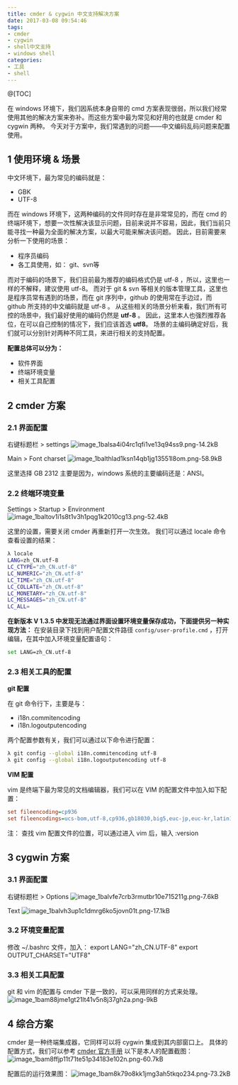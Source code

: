 ```yaml
---
title: cmder & cygwin 中文支持解决方案
date: 2017-03-08 09:54:46
tags:
- cmder
- cygwin
- shell中文支持
- windows shell
categories:
- 工具
- shell
---
```


@[TOC]

<!-- more -->

在 windows 环境下，我们因系统本身自带的 cmd 方案表现很弱，所以我们经常使用其他的解决方案来弥补。而这些方案中最为常见和好用的也就是 cmder 和 cygwin 两种。
今天对于方案中，我们常遇到的问题——中文编码乱码问题来配置使用。

## 1 使用环境 & 场景
中文环境下，最为常见的编码就是：

* GBK
* UTF-8

而在 windows 环境下，这两种编码的文件同时存在是非常常见的，而在 cmd 的终端环境下，想要一次性解决该显示问题，目前来说并不容易，因此，我们当前只能寻找一种最为全面的解决方案，以最大可能来解决该问题。
因此，目前需要来分析一下使用的场景：

* 程序员编码
* 各工具使用，如： git、svn等

而对于编码的场景下，我们目前最为推荐的编码格式仍是 utf-8 ，所以，这里也一样的不解释，建议使用 utf-8。
而对于 git & svn 等相关的版本管理工具，这里也是程序员常有遇到的场景，而在 git 序列中，github 的使用常在手边过，而 github 所支持的中文编码就是 utf-8 。
从这些相关的场景分析来看，我们所有可控的场景中，我们最好使用的编码仍然是 **utf-8** 。
因此，这里本人也强烈推荐各位，在可以自己控制的情况下，我们应该首选 **utf8**。
场景的主编码确定好后，我们就可以分别针对两种不同工具，来进行相关的支持配置。

**配置总体可以分为：**

* 软件界面
* 终端环境变量
* 相关工具配置

## 2 cmder 方案
### 2.1 界面配置
右键标题栏 > settings
![image_1balsa4i04rc1qfi1ve13q94ss9.png-14.2kB][1]

Main > Font charset
![image_1balthlad1ksn14qb1jg13551l8om.png-58.9kB][2]

这里选择 GB 2312 主要是因为，windows 系统的主要编码还是：ANSI。

### 2.2 终端环境变量
Settings > Startup > Environment
![image_1baltov1i1s8t1v3h1pqg1k2010cg13.png-52.4kB][3]

这里的设置，需要关闭 cmder 再重新打开一次生效。
我们可以通过 locale 命令查看设置的结果：
```bash
λ locale
LANG=zh_CN.utf-8
LC_CTYPE="zh_CN.utf-8"
LC_NUMERIC="zh_CN.utf-8"
LC_TIME="zh_CN.utf-8"
LC_COLLATE="zh_CN.utf-8"
LC_MONETARY="zh_CN.utf-8"
LC_MESSAGES="zh_CN.utf-8"
LC_ALL=
```

**在新版本 V 1.3.5 中发现无法通过界面设置环境变量保存成功，下面提供另一种实现方法：**
在安装目录下找到用户配置文件路径 `config/user-profile.cmd` ，打开编辑，在其中加入环境变量配置语句：
```bash
set LANG=zh_CN.utf-8
```

### 2.3 相关工具的配置

**git 配置**

在 git 命令行下，主要是与：

* i18n.commitencoding
* i18n.logoutputencoding

两个配置参数有关，我们可以通过以下命令进行配置：

```bash
λ git config --global i18n.commitencoding utf-8
λ git config --global i18n.logoutputencoding utf-8
```

**VIM 配置**

vim 是终端下最为常见的文档编辑器，我们可以在 VIM 的配置文件中加入如下配置：

```ini
set fileencoding=cp936
set fileencodings=ucs-bom,utf-8,cp936,gb18030,big5,euc-jp,euc-kr,latin1
```

注：
查找 vim 配置文件的位置，可以通过进入 vim 后，输入
:version


## 3 cygwin 方案
### 3.1 界面配置
右键标题栏 > Options
![image_1balvfe7crb3rmutbr10e715211g.png-7.6kB][4]

Text
![image_1balvh3up1c1dmrg6ko5jovn01t.png-17.1kB][5]

### 3.2 环境变量配置
修改 ~/.bashrc 文件，加入：
export LANG="zh_CN.UTF-8"
export OUTPUT_CHARSET="UTF8"

### 3.3 相关工具配置
git 和 vim 的配置与 cmder 下是一致的，可以采用同样的方式来处理。
![image_1bam88jme1gt21lt41v5n8j37gh2a.png-9kB][6]

## 4 综合方案
cmder 是一种终端集成器，它同样可以将 cygwin 集成到其内部窗口上。
具体的配置方式，我们可以参考 [cmder 官方手册](https://github.com/cmderdev/cmder/wiki/%5BWindows%5D-Integrating-Cygwin)
以下是本人的配置截图：
![image_1bam8ffjp11t71te51p34183e102n.png-60.7kB][7]

配置后的运行效果图：
![image_1bam8k79o8kk1jmg3ah5tkqo234.png-73.2kB][8]


[1]: http://static.zybuluo.com/lfire/tj8269jbtkqtfykvgy5zjq6e/image_1balsa4i04rc1qfi1ve13q94ss9.png
[2]: http://static.zybuluo.com/lfire/uajwkvwfokfmi91x60b6ntwh/image_1balthlad1ksn14qb1jg13551l8om.png
[3]: http://static.zybuluo.com/lfire/9dynqnoliilgilonji2mo8jc/image_1baltov1i1s8t1v3h1pqg1k2010cg13.png
[4]: http://static.zybuluo.com/lfire/s4b2vn4jwjnexkenrh523c4k/image_1balvfe7crb3rmutbr10e715211g.png
[5]: http://static.zybuluo.com/lfire/sg7wj11r10qijeg44gl54wme/image_1balvh3up1c1dmrg6ko5jovn01t.png
[6]: http://static.zybuluo.com/lfire/onwbhz11og0ocin9z3fe3irq/image_1bam88jme1gt21lt41v5n8j37gh2a.png
[7]: http://static.zybuluo.com/lfire/ns46ophzsvpq10ws01hqqhqv/image_1bam8ffjp11t71te51p34183e102n.png
[8]: http://static.zybuluo.com/lfire/8c4i86w8lyvj98vx7931pg11/image_1bam8k79o8kk1jmg3ah5tkqo234.png
